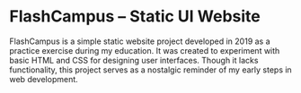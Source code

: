 # FlashCampus – Static UI Website
FlashCampus is a simple static website project developed in 2019 as a practice exercise during my education. It was created to experiment with basic HTML and CSS for designing user interfaces. Though it lacks functionality, this project serves as a nostalgic reminder of my early steps in web development.
